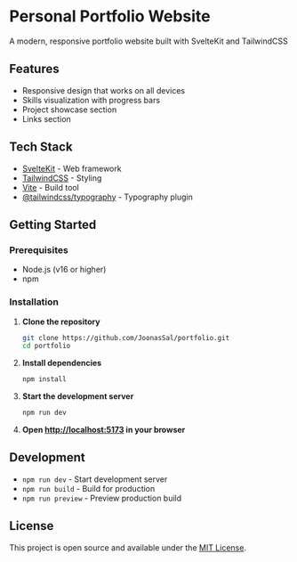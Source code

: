 # Personal Portfolio Website

A modern, responsive portfolio website built with SvelteKit and TailwindCSS

## Features

- Responsive design that works on all devices
- Skills visualization with progress bars
- Project showcase section
- Links section

## Tech Stack

- [SvelteKit](https://kit.svelte.dev/) - Web framework
- [TailwindCSS](https://tailwindcss.com/) - Styling
- [Vite](https://vitejs.dev/) - Build tool
- [@tailwindcss/typography](https://tailwindcss.com/docs/typography-plugin) - Typography plugin

## Getting Started

### Prerequisites

- Node.js (v16 or higher)
- npm

### Installation

1. **Clone the repository**  
   ```bash
   git clone https://github.com/JoonasSal/portfolio.git
   cd portfolio

2. **Install dependencies**
   ```bash
   npm install

4. **Start the development server**
   ```bash
   npm run dev

6. **Open [http://localhost:5173](http://localhost:5173) in your browser**

## Development

- `npm run dev` - Start development server
- `npm run build` - Build for production
- `npm run preview` - Preview production build

## License

This project is open source and available under the [MIT License](LICENSE).
